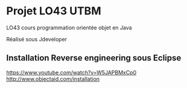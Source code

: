 # Projet LO43 UTBM

LO43 cours programmation orientée objet en Java

Réalisé sous Jdeveloper

## Installation Reverse engineering sous Eclipse
https://www.youtube.com/watch?v=W5JAPBMxCp0
http://www.objectaid.com/installation

